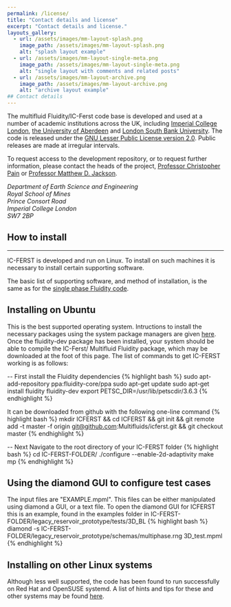 ```yaml
---
permalink: /license/
title: "Contact details and license"
excerpt: "Contact details and license."
layouts_gallery:
  - url: /assets/images/mm-layout-splash.png
    image_path: /assets/images/mm-layout-splash.png
    alt: "splash layout example"
  - url: /assets/images/mm-layout-single-meta.png
    image_path: /assets/images/mm-layout-single-meta.png
    alt: "single layout with comments and related posts"
  - url: /assets/images/mm-layout-archive.png
    image_path: /assets/images/mm-layout-archive.png
    alt: "archive layout example"
## Contact details
---
```


The multifluid Fluidity/IC-Ferst code base is developed and used at a number of academic institutions across the UK, including <a href="http://www.imperial.ac.uk/">Imperial College London</a>, <a href="the%20University%20of%20Aberdeen">the University of Aberdeen</a> and <a href="http://www.lsbu.ac.uk/">London South Bank University</a>. The code is released under the <a href="https://www.gnu.org/licenses/old-licenses/gpl-2.0.html">GNU Lesser Public License version 2.0</a>. Public releases are made at irregular intervals.<br>

To request access to the development repository, or to request further information, please contact the heads of the project, <a href="http://www.imperial.ac.uk/people/c.pain">Professor Christopher Pain</a> or <a href="http://www.imperial.ac.uk/people/m.d.jackson">Professor Matthew D. Jackson</a>.<br>

<address>
Department of Earth Science and Engineering<br>
Royal School of Mines<br>
Prince Consort Road<br>
Imperial College London<br>
SW7 2BP<br>
</address>

 
## How to install
---
<p> IC-FERST is developed and run on Linux. To install on such machines it is necessary to install certain supporting software.</p>


The basic list of supporting software, and method of installation, is the same as for the <a href="http://fluidityproject.github.io">single phase Fluidity code</a>.

<h2> Installing on Ubuntu </h2>

This is the best supported operating system. Intructions to install the necessary packages using the system package managers are given <a href="https://github.com/FluidityProject/fluidity/wiki/FAQ%3A-How-do-I-install-Fluidity-on-Ubuntu-LTS%3F">here</a>. Once the fluidity-dev package has been installed, your system should be able to compile the IC-Ferst/ Multifluid Fluidity package, which may be downloaded at the foot of this page. 
The list of commands to get IC-FERST working is as follows:

-- First install the Fluidity dependencies
{% highlight bash %}
sudo apt-add-repository ppa:fluidity-core/ppa
sudo apt-get update
sudo apt-get install fluidity fluidity-dev
export PETSC_DIR=/usr/lib/petscdir/3.6.3
{% endhighlight %}

It can be downloaded from github with the following one-line command
{% highlight bash %}
mkdir ICFERST && cd ICFERST && git init && git remote add -t  master  -f origin git@github.com:Multifluids/icferst.git && git checkout master
{% endhighlight %}

-- Next Navigate to the root directory of your IC-FERST folder
{% highlight bash %}
cd IC-FERST-FOLDER/
./configure --enable-2d-adaptivity
make mp
{% endhighlight %}

<h2> Using the diamond GUI to configure test cases </h2>
The input files are "EXAMPLE.mpml". This files can be either manipulated using diamond a GUI, or a text file. To open the diamond GUI for ICFERST this is an example, found in the examples folder in IC-FERST-FOLDER/legacy_reservoir_prototype/tests/3D_BL
{% highlight bash %}
diamond -s IC-FERST-FOLDER/legacy_reservoir_prototype/schemas/multiphase.rng 3D_test.mpml
{% endhighlight %}


<h2> Installing on other Linux systems </h2>

Although less well supported, the code has been found to run successfully on Red Hat and OpenSUSE systemd. A list of hints and tips for these and other systems may be found <a href="https://github.com/FluidityProject/fluidity/wiki/FAQs">here</a>.


